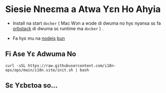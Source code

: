 # Siesie Nneɛma a Atwa Yɛn Ho Ahyia

* Install na start `docker` ( Mac Wɔn a wɔde di dwuma no hyɛ nyansa sɛ fa [orbstack](https://orbstack.dev) di dwuma sɛ runtime ma `docker` ) .

* Fa hyɛ mu na [nodejs](https://nodejs.org/en/download/package-manager) [bun](https://bun.sh/docs/installation)

## Fi Ase Yɛ Adwuma No

```
curl -sSL https://raw.githubusercontent.com/i18n-ops/ops/main/i18n.site/init.sh | bash
```

## Sɛ Yɛbɛtoa so...